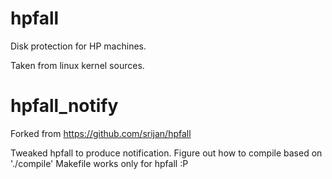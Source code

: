 hpfall
======

Disk protection for HP machines.

Taken from linux kernel sources.

hpfall_notify
=============

Forked from https://github.com/srijan/hpfall

Tweaked hpfall to produce notification. Figure out how to compile based on './compile'
Makefile works only for hpfall :P

